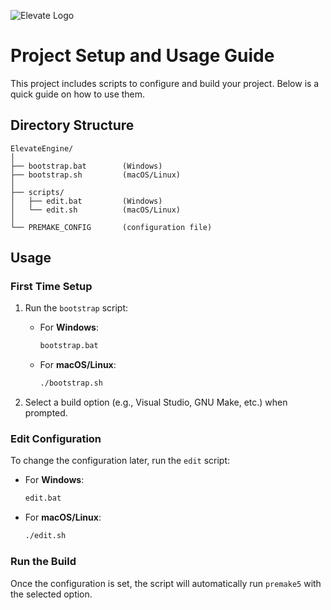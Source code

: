 ![Elevate Logo](https://github.com/requin5/Elevate-Engine/blob/main/Assets/Logo/logo-png.png?raw=true)

# Project Setup and Usage Guide

This project includes scripts to configure and build your project. Below is a quick guide on how to use them.

## Directory Structure

```
ElevateEngine/
│
├── bootstrap.bat        (Windows)
├── bootstrap.sh         (macOS/Linux)
│
├── scripts/
│   ├── edit.bat         (Windows)
│   └── edit.sh          (macOS/Linux)
│
└── PREMAKE_CONFIG       (configuration file)
```

## Usage

### First Time Setup

1. Run the `bootstrap` script:
   - For **Windows**:
     ```cmd
     bootstrap.bat
     ```

   - For **macOS/Linux**:
     ```bash
     ./bootstrap.sh
     ```

2. Select a build option (e.g., Visual Studio, GNU Make, etc.) when prompted.

### Edit Configuration

To change the configuration later, run the `edit` script:
- For **Windows**:
  ```cmd
  edit.bat
  ```

- For **macOS/Linux**:
  ```bash
  ./edit.sh
  ```

### Run the Build

Once the configuration is set, the script will automatically run `premake5` with the selected option.
